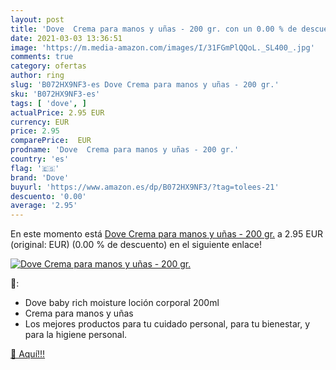 ```yaml
---
layout: post
title: 'Dove  Crema para manos y uñas - 200 gr. con un 0.00 % de descuento'
date: 2021-03-03 13:36:51
image: 'https://m.media-amazon.com/images/I/31FGmPlQQoL._SL400_.jpg'
comments: true
category: ofertas
author: ring
slug: 'B072HX9NF3-es Dove Crema para manos y uñas - 200 gr.'
sku: 'B072HX9NF3-es'
tags: [ 'dove', ]
actualPrice: 2.95 EUR
currency: EUR
price: 2.95
comparePrice:  EUR
prodname: 'Dove  Crema para manos y uñas - 200 gr.'
country: 'es'
flag: '🇪🇸'
brand: 'Dove'
buyurl: 'https://www.amazon.es/dp/B072HX9NF3/?tag=tolees-21'
descuento: '0.00'
average: '2.95'
---
```


En este momento está [Dove  Crema para manos y uñas - 200 gr.](https://www.amazon.es/dp/B072HX9NF3/?tag=tolees-21) a 2.95 EUR (original:  EUR) (0.00 %  de descuento) en el siguiente enlace!

[![Dove  Crema para manos y uñas - 200 gr.](https://m.media-amazon.com/images/I/31FGmPlQQoL._SL400_.jpg)](https://www.amazon.es/dp/B072HX9NF3/?tag=tolees-21)

🔎:

- Dove baby rich moisture loción corporal 200ml
- Crema para manos y uñas
- Los mejores productos para tu cuidado personal, para tu bienestar, y para la higiene personal.

[🛒 Aquí!!!](https://www.amazon.es/dp/B072HX9NF3/?tag=tolees-21)
